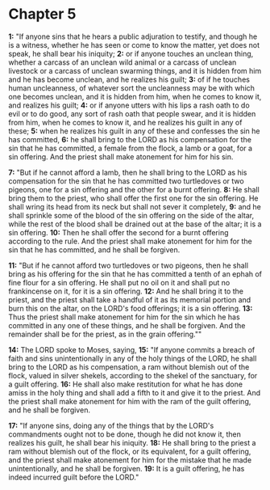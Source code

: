 # Chapter 5

**1:** "If anyone sins that he hears a public adjuration to testify, and though he is a witness, whether he has seen or come to know the matter, yet does not speak, he shall bear his iniquity;
**2:** or if anyone touches an unclean thing, whether a carcass of an unclean wild animal or a carcass of unclean livestock or a carcass of unclean swarming things, and it is hidden from him and he has become unclean, and he realizes his guilt;
**3:** of if he touches human uncleanness, of whatever sort the uncleanness may be with which one becomes unclean, and it is hidden from him, when he comes to know it, and realizes his guilt;
**4:** or if anyone utters with his lips a rash oath to do evil or to do good, any sort of rash oath that people swear, and it is hidden from him, when he comes to know it, and he realizes his guilt in any of these;
**5:** when he realizes his guilt in any of these and confesses the sin he has committed,
**6:** he shall bring to the LORD as his compensation for the sin that he has committed, a female from the flock, a lamb or a goat, for a sin offering. And the priest shall make atonement for him for his sin.

**7:** "But if he cannot afford a lamb, then he shall bring to the LORD as his compensation for the sin that he has committed two turtledoves or two pigeons, one for a sin offering and the other for a burnt offering.
**8:** He shall bring them to the priest, who shall offer the first one for the sin offering. He shall wring its head from its neck but shall not sever it completely,
**9:** and he shall sprinkle some of the blood of the sin offering on the side of the altar, while the rest of the blood shall be drained out at the base of the altar; it is a sin offering.
**10:** Then he shall offer the second for a burnt offering according to the rule. And the priest shall make atonement for him for the sin that he has committed, and he shall be forgiven.

**11:** "But if he cannot afford two turtledoves or two pigeons, then he shall bring as his offering for the sin that he has committed a tenth of an ephah of fine flour for a sin offering. He shall put no oil on it and shall put no frankincense on it, for it is a sin offering.
**12:** And he shall bring it to the priest, and the priest shall take a handful of it as its memorial portion and burn this on the altar, on the LORD's food offerings; it is a sin offering.
**13:** Thus the priest shall make atonement for him for the sin which he has committed in any one of these things, and he shall be forgiven. And the remainder shall be for the priest, as in the grain offering.""

**14:** The LORD spoke to Moses, saying,
**15:** "If anyone commits a breach of faith and sins unintentionally in any of the holy things of the LORD, he shall bring to the LORD as his compensation, a ram without blemish out of the flock, valued in silver shekels, according to the shekel of the sanctuary, for a guilt offering.
**16:** He shall also make restitution for what he has done amiss in the holy thing and shall add a fifth to it and give it to the priest. And the priest shall make atonement for him with the ram of the guilt offering, and he shall be forgiven.

**17:** "If anyone sins, doing any of the things that by the LORD's commandments ought not to be done, though he did not know it, then realizes his guilt, he shall bear his iniquity.
**18:** He shall bring to the priest a ram without blemish out of the flock, or its equivalent, for a guilt offering, and the priest shall make atonement for him for the mistake that he made unintentionally, and he shall be forgiven.
**19:** It is a guilt offering, he has indeed incurred guilt before the LORD."
